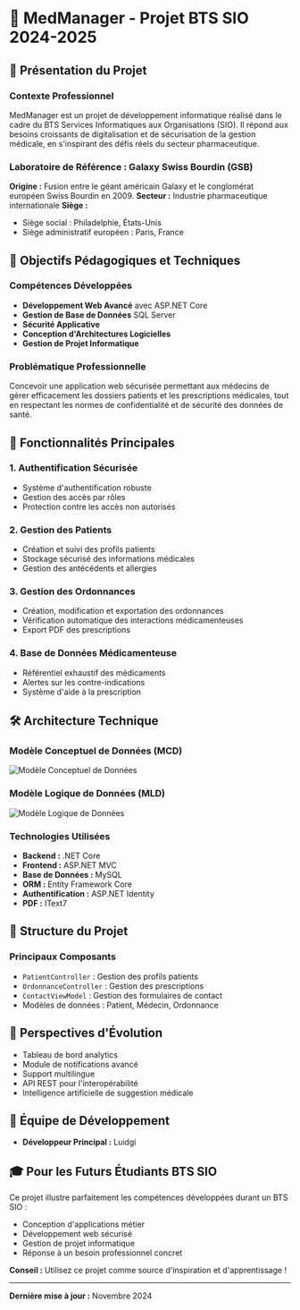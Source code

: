 # 🏥 MedManager - Projet BTS SIO 2024-2025

## 🌟 Présentation du Projet

### Contexte Professionnel
MedManager est un projet de développement informatique réalisé dans le cadre du BTS Services Informatiques aux Organisations (SIO). Il répond aux besoins croissants de digitalisation et de sécurisation de la gestion médicale, en s'inspirant des défis réels du secteur pharmaceutique.

### Laboratoire de Référence : Galaxy Swiss Bourdin (GSB)
**Origine :** Fusion entre le géant américain Galaxy et le conglomérat européen Swiss Bourdin en 2009.
**Secteur :** Industrie pharmaceutique internationale
**Siège :**
- Siège social : Philadelphie, États-Unis
- Siège administratif européen : Paris, France

## 🚀 Objectifs Pédagogiques et Techniques

### Compétences Développées
- **Développement Web Avancé** avec ASP.NET Core
- **Gestion de Base de Données** SQL Server
- **Sécurité Applicative**
- **Conception d'Architectures Logicielles**
- **Gestion de Projet Informatique**

### Problématique Professionnelle
Concevoir une application web sécurisée permettant aux médecins de gérer efficacement les dossiers patients et les prescriptions médicales, tout en respectant les normes de confidentialité et de sécurité des données de santé.

## 🔐 Fonctionnalités Principales

### 1. Authentification Sécurisée
- Système d'authentification robuste
- Gestion des accès par rôles
- Protection contre les accès non autorisés

### 2. Gestion des Patients
- Création et suivi des profils patients
- Stockage sécurisé des informations médicales
- Gestion des antécédents et allergies

### 3. Gestion des Ordonnances
- Création, modification et exportation des ordonnances
- Vérification automatique des interactions médicamenteuses
- Export PDF des prescriptions

### 4. Base de Données Médicamenteuse
- Référentiel exhaustif des médicaments
- Alertes sur les contre-indications
- Système d'aide à la prescription

## 🛠 Architecture Technique

### Modèle Conceptuel de Données (MCD)
![Modèle Conceptuel de Données](images/mcd.png)

### Modèle Logique de Données (MLD)
![Modèle Logique de Données](images/mld.png)

### Technologies Utilisées
- **Backend :** .NET Core
- **Frontend :** ASP.NET MVC
- **Base de Données :** MySQL
- **ORM :** Entity Framework Core
- **Authentification :** ASP.NET Identity
- **PDF :** IText7

## 🚧 Structure du Projet

### Principaux Composants
- `PatientController` : Gestion des profils patients
- `OrdonnanceController` : Gestion des prescriptions
- `ContactViewModel` : Gestion des formulaires de contact
- Modèles de données : Patient, Médecin, Ordonnance

## 🔮 Perspectives d'Évolution

- Tableau de bord analytics
- Module de notifications avancé
- Support multilingue
- API REST pour l'interopérabilité
- Intelligence artificielle de suggestion médicale

## 👥 Équipe de Développement

- **Développeur Principal :** Luidgi

## 🎓 Pour les Futurs Étudiants BTS SIO

Ce projet illustre parfaitement les compétences développées durant un BTS SIO :
- Conception d'applications métier
- Développement web sécurisé
- Gestion de projet informatique
- Réponse à un besoin professionnel concret

**Conseil :** Utilisez ce projet comme source d'inspiration et d'apprentissage !

---

**Dernière mise à jour :** Novembre 2024
